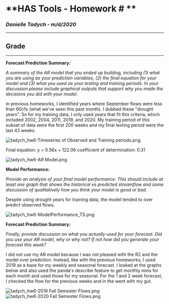 # **HAS Tools - Homework # **

### *Danielle Tadych -  m/d/2020*
___
## Grade

___

**Forecast Prediction Summary:**

*A summary of the AR model that you ended up building, including (1) what you are using as your prediction variables, (2) the final equation for your model and (3) what you used as your testing and training periods. In your discussion please include graphical outputs that support why you made the decisions you did with your model.*

In previous homeworks, I identified years where September flows were less than 60cfs (what we've seen this past month). I dubbed these "drought years".  So for my training data, I only used years that fit this criteria, which included 2002, 2004, 2011, 2019, and 2020.  My training period of this subset of data were the first 200 weeks and my final testing period were the last 43 weeks.

<img alt="tadych_hw6-Timeseries of Observed and Training periods.png" src="tadych_hw6.assets/tadych_hw6-Timeseries of Observed and Training periods.png" width="" height="" >

Final equation: y = 0.56x + 122.06
coefficient of determination: 0.31

<img alt="tadych_hw6-AR Model.png" src="tadych_hw6.assets/tadych_hw6-AR Model.png" width="" height="" >

**Model Performance:**

*Provide an analysis of your final model performance. This should include at least one graph that shows the historical vs predicted streamflow and some discussion of qualitatively how you think your model is good or bad.*

Despite using drought years for training data, the model tended to over predict observed flows.

<img alt="tadych_hw6-ModelPerformance_TS.png" src="tadych_hw6.assets/tadych_hw6-ModelPerformance_TS.png" width="" height="" >

**Forecast Prediction Summary:**

*Finally, provide discussion on what you actually used for your forecast. Did you use your AR model, why or why not? If not how did you generate your forecast this week?*

I did not use my AR model because I was not pleased with the R2 and the model over prediction.  Instead, like with the previous homeworks, I used 2019 as a base for my weekly and seasonal forecast.  I looked at the graphs below and also used the panda's describe feature to get monthly mins for each month and used those for my seasonal.  For the 1 and 2 week forecast, I checked the flow for the previous weeks and in the went with my gut.

<img alt="tadych_hw6-2019 Fall Semester Flows.png" src="tadych_hw6.assets/tadych_hw6-2019 Fall Semester Flows.png" width="" height="" >

<img alt="tadych_hw6-2020 Fall Semester Flows.png" src="tadych_hw6.assets/tadych_hw6-2020 Fall Semester Flows.png" width="" height="" >
